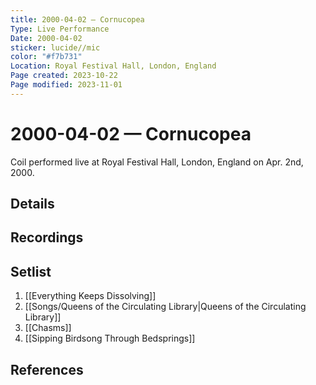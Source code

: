 ```yaml
---
title: 2000-04-02 — Cornucopea
Type: Live Performance
Date: 2000-04-02
sticker: lucide//mic
color: "#f7b731"
Location: Royal Festival Hall, London, England
Page created: 2023-10-22
Page modified: 2023-11-01
---
```


# 2000-04-02 — Cornucopea

Coil performed live at Royal Festival Hall, London, England on Apr. 2nd, 2000.

## Details


## Recordings


## Setlist
1. [[Everything Keeps Dissolving]]
2. [[Songs/Queens of the Circulating Library|Queens of the Circulating Library]]
3. [[Chasms]]
4. [[Sipping Birdsong Through Bedsprings]]

## References

[^1]: [Entry at Live Coil Archive](https://live-coil-archive.com/2000-2/2000-cornucopea/)
